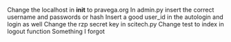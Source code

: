Change the localhost in __init__ to pravega.org
In admin.py insert the correct username and passwords or hash
Insert a good user_id  in the autologin and login as well
Change the  rzp secret key in scitech.py
Change test to index in logout function
Something I forgot
